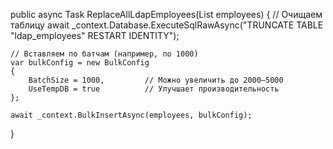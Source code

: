 public async Task ReplaceAllLdapEmployees(List<LDAPEmployee> employees)
{
    // Очищаем таблицу
    await _context.Database.ExecuteSqlRawAsync("TRUNCATE TABLE \"ldap_employees\" RESTART IDENTITY");

    // Вставляем по батчам (например, по 1000)
    var bulkConfig = new BulkConfig
    {
        BatchSize = 1000,         // Можно увеличить до 2000–5000
        UseTempDB = true          // Улучшает производительность
    };

    await _context.BulkInsertAsync(employees, bulkConfig);
}
